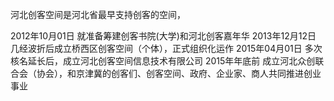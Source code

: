 河北创客空间是河北省最早支持创客的空间，

2012年10月01日  就准备筹建创客书院(大学)和河北创客嘉年华
2013年12月12日  几经波折后成立桥西区创客空间（个体），正式组织化运作
2015年04月01日  多次核名延长后，成立河北创客空间信息技术有限公司
2015年年底前    成立河北众创联合会（协会），和京津冀的创客们、创客空间、政府、企业家、商人共同推进创业事业
